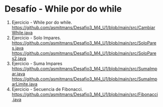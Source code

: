 # Desafío - While por do while

1. Ejercicio - While por do while.
https://github.com/asmitmans/Desafio3_M4_U1/blob/main/src/CambiarWhile.java
2. Ejercicio - Solo Impares.
https://github.com/asmitmans/Desafio3_M4_U1/blob/main/src/SoloPares.java
https://github.com/asmitmans/Desafio3_M4_U1/blob/main/src/SoloPares2.java
3. Ejercicio - Suma Impares
https://github.com/asmitmans/Desafio3_M4_U1/blob/main/src/SumaImpar.java
https://github.com/asmitmans/Desafio3_M4_U1/blob/main/src/SumaImparLimite.java
4. Ejercicio - Secuencia de Fibonacci.
https://github.com/asmitmans/Desafio3_M4_U1/blob/main/src/Fibonacci.java